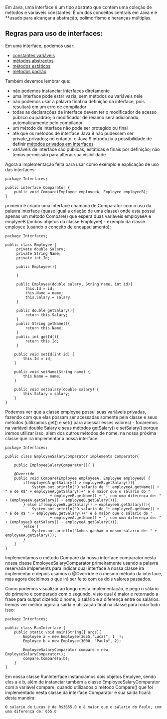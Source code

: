 
Em Java, uma interface é um tipo abstrato que contém uma coleção de métodos e variáveis constantes. É um dos conceitos centrais em Java e é **usado para alcançar a abstração, polimorfismo e heranças múltiplas.

## Regras para uso de interfaces:

Em uma interface, podemos usar:
- [constantes variáveis](https://www.baeldung.com/java-final)
- [métodos abstractos](https://www.baeldung.com/java-abstract-class)
- [métodos estáticos](https://www.baeldung.com/java-static-default-methods)
- [métodos padrão](https://www.baeldung.com/java-static-default-methods)

Também devemos lembrar que:

- não podemos instanciar interfaces diretamente
- uma interface pode estar vazia, sem métodos ou variáveis nele
- não podemos usar a palavra final na definição da interface, pois resultará em um erro de compilador
- todas as declarações de interface devem ter o modificador de acesso público ou padrão; o modificador de resumo será adicionado automaticamente pelo compilador
- um método de interface não pode ser protegido ou final
- até que os métodos de interface Java 9 não pudessem ser private_privados; no entanto, o Java 9 introduziu a possibilidade de definir [métodos privados em interfaces](https://www.baeldung.com/java-interface-private-methods)
- variáveis de interface são públicas, estáticas e finais por definição; não temos permissão para alterar sua visibilidade

Agora a implementação feita para usar como exemplo e explicação de uso das interfaces:

```
package Interfaces;  
  
public interface Comparator {  
    public void Compare(Employee employeeA, Employee employeeB);  
}
```

primeiro é criado uma interface chamada de Comparator com o uso da palavra interface (quase igual a criação de uma classe) onde esta possui apenas um método Compare() que espera duas variáveis employeeA e emplyeeB (ambos objetos da classe Employee) - exemplo da classe employee (usando o conceito de encapsulamento):

```
package Interfaces;  
  
public class Employee {  
     private double Salary;  
     private String Name;  
     private int Id;  
  
     public Employee(){  
  
     }  
  
     public Employee(double salary, String name, int id){  
         this.Id = id;  
         this.Name = name;  
         this.Salary = salary;  
     }  
  
     public double getSalary(){  
         return this.Salary;  
     }  
     public String getName(){  
         return this.Name;  
     }  
     public int getId(){  
         return this.Id;  
     }  
  
    public void setId(int id) {  
        this.Id = id;  
    }  
  
    public void setName(String name) {  
        this.Name = name;  
    }  
  
    public void setSalary(double salary) {  
        this.Salary = salary;  
    }  
}
```

Podemos ver que a classe employee possui suas variáveis privadas, fazendo com que elas possam ser acessadas somente pela classe e seus métodos (utilizamos get() e set() para acessar esses valores) - focaremos na variável double Salary e seus métodos getSalary() e setSalary() porque iremos utilizar isso, além dos outros métodos de nome, na nossa próxima classe que ira implementar a nossa interface:

```
package Interfaces;  
  
public class EmployeeSalaryComparator implements Comparator{  
  
    public EmployeeSalaryComparator(){ }  
  
    @Override  
    public void Compare(Employee employeeA, Employee employeeB) {  
        if(employeeA.getSalary() > employeeB.getSalary()){  
            System.out.println("O salario de "+ employeeA.getName() + " é de R$" + employeeA.getSalary()+" e é maior que o sálario do "  
                    + employeeB.getName() + ", com uma diferença de: " + (employeeA.getSalary() - employeeB.getSalary()));  
        } else if(employeeB.getSalary() > employeeA.getSalary()){  
            System.out.println("O salario de "+ employeeB.getName() + " é de R$ " + employeeB.getSalary()+" e é maior que o sálario do "  
                    + employeeA.getName() + ", com uma diferença de: " + (employeeB.getSalary() - employeeA.getSalary()));  
        }else {  
            System.out.println("Ambos ganham o mesmo sálario de: " + employeeA.getSalary());  
        }  
    }  
}
```

Implementamos o método Compare da nossa interface comparator nesta nossa classe EmployeeSalaryComparator primeiramente usando a palavra reservada imlpements para indicar qual interface a nossa classe ira implementar e depois usamos o @Override e o mesmo método da interface, mas agora decidimos o que irá ser feito com os dois valores passados.

Como podemos visualizar ao longo desta implementação, é pego o sálario do primeiro e comparado com o segundo, visto qual é maior e retornado a frase para output dizendo o nome, o salário e a diferença entre os salários. Iremos ver melhor agora a saída e utilização final na classe para rodar tudo isso:

```
package Interfaces;  
  
public class RunInterface {  
    public static void main(String[] args){  
        Employee a = new Employee(3655,"Lucas", 1  );  
        Employee b = new Employee(3000, "Paulo", 2);  
  
        EmployeeSalaryComparator compare = new EmployeeSalaryComparator();  
        compare.Compare(a,b);  
    }  
}
```

Em nossa classe RunInterface instanciamos dois objetos Emplyee, sendo eles a e b, além de instanciar também a classe EmployeeSalaryComparator com a variável compare, quando utilizados o método Compare() que foi implementado nesta classe da interface Comparator e sua saída ficará desta maneira:

```
O salario de Lucas é de R$3655.0 e é maior que o sálario do Paulo, com uma diferença de: 655.0
```
